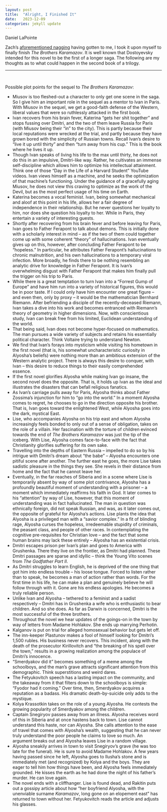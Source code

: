 ```yaml
---
layout: post
title:  "Alright, I Finished It"
date:   2023-12-09
categories: jekyll update
---
```


Daniel LaPointe

Zach’s [aforementioned nagging](https://www.stim.blog/jekyll/update/2023/10/27/Meetup-with-an-Old-Friend.html) having gotten to me, I took it upon myself to finally finish *The Brothers Karamazov*. It is well known that Dostoyevsky intended for this novel to be the first of a longer saga. The following are my thoughts as to what could happen in the second book of a trilogy.


---

&nbsp;

Possible plot points for the sequel to *The Brothers Karamazov*:
+ Miusov is too fleshed-out a character to only get one scene in the saga. So I give him an important role in the sequel as a mentor to Ivan in Paris. With Miusov in the sequel, we get a good-faith defense of the Western, liberal values that were so ruthlessly attacked in the first book.
+ Ivan recovers from his brain fever, Katerina “gets her shit together” and stops fussing over Dmitri, and the two of them leave Russia for Paris (with Miusov being their “in” to the city). This is partly because their local reputations were wrecked at the trial, and partly because they have grown bored with the simplicity of Russian towns. Recall Ivan’s desire to “live it up until thirty” and then “turn away from his cup.” This is the book where he lives it up.
+ Though Ivan speaks of living his life to the max until thirty, he does not do this in an impulsive, Dmitri-like way. Rather, he cultivates an immense self-discipline which allows him to optimize his intellectual attainment. Think one of those “Day in the Life of a Harvard Student” YouTube videos. Ivan views himself as a machine, and he seeks the optimization of that machine’s functioning. Under the guidance of a gracefully aging Miusov, he does not view this craving to optimize as the work of the Devil, but as the most perfect usage of his time on Earth.
+ Katerina becomes a vocal feminist. Ivan, being somewhat mechanical and aloof at this point in his life, allows her a fair degree of independence in their relationship. But he never questions her loyalty to him, nor does she question his loyalty to her. While in Paris, they entertain a variety of interesting guests.
+ Shortly after recovering from his brain fever and before leaving for Paris, Ivan goes to Father Ferapont to talk about demons. This is initially done with a scholarly interest in mind – as if the two of them could together come up with some coherent “theory” of hallucinations. Ivan eventually gives up on this, however, after concluding Father Ferapont to be “hopeless.” In particular, he attributes Father Ferapont’s hallucinations to chronic malnutrition, and his own hallucinations to a temporary viral infection. More broadly, he finds there to be nothing resembling an analytic drive for knowledge in Father Ferapont. It is Ivan’s overwhelming disgust with Father Ferapont that makes him finally pull the trigger on his trip to Paris.
+ While there is a great temptation to turn Ivan into a “Forrest Gump of Europe” and have him run into a variety of historical figures, this would be in poor taste. If I could only have him encounter one great figure – and even then, only by proxy – it would be the mathematician Bernhard Riemann. After befriending a disciple of the recently-deceased Riemann, Ivan takes a dive into his work and becomes entranced with Riemann’s theory of geometry in higher dimensions. Now, with conscientious study, Ivan can break free from his limited, Euclidean understanding of the world.
+ That being said, Ivan does not become hyper-focused on mathematics. The man pursues a wide variety of subjects and retains his essentially political character. Think Voltaire trying to understand Newton.
+ We find that Ivan’s forays into mysticism while visiting his hometown in the first novel (that is, his somewhat uncharacteristic curiosity in Alyosha’s beliefs) were nothing more than an ambitious extension of the Western analytic project. There is always this desire to conquer, with Ivan – this desire to reduce things to their easily comprehended essence.
+ If the first novel glorifies Alyosha while making Ivan go insane, the second novel does the opposite. That is, it holds up Ivan as the ideal and illustrates the disasters that can befall religious fanatics.
+ As Ivan’s carriage pulls away for Paris, Alyosha thinks about Father Zossima’s injunction for him to “go into the world.” In a moment Alyosha comes to regret, he chooses to go in the direction opposite his brother. That is, Ivan goes toward the enlightened West, while Alyosha goes into the dark, mystical East.
+ Lise, who accompanies Alyosha on his trip east and whom Alyosha increasingly feels bonded to only out of a sense of obligation, takes on the role of a villain. Her fascination with the torture of children evinced towards the end of *The Brothers Karamazov* was just the tip of the iceberg. With Lise, Alyosha comes face-to-face with the fact that Christianity glorifies suffering for its own sake.
+ Travelling into the depths of Eastern Russia – impelled to do so by his intrigue with Dmitri’s dream about “the babe” – Alyosha encounters one pitiful scene after another. The further east he goes, the more Lise takes sadistic pleasure in the things they see. She revels in their distance from home and the fact that he cannot leave her.
+ Eventually, in the far reaches of Siberia and in a scene where Lise is temporarily absent by way of some plot contrivance, Alyosha has a profoundly beautiful moment of understanding with a prisoner – a moment which immediately reaffirms his faith in God. It later comes to his “attention” by way of Lise, however, that this moment of understanding was in fact hallucinated. The man in question was ethnically foreign, did not speak Russian, and was, as it later comes out, the opposite of grateful for Alyosha’s actions. Lise plants the idea that Alyosha is a privileged man with a “savior complex.” In a fit of blinding rage, Alyosha curses the hopeless, irredeemable stupidity of criminals, the peasant class, and people of other races. In contemplating the cognitive pre-requisites for Christian love – and the fact that some human brains may lack these entirely – Alyosha has an existential crisis.
+ Dmitri escapes prison per Ivan’s plan and goes to America with Grushenka. There they live on the frontier, as Dmitri had planned. These Dmitri passages are sparse and idyllic – think the Young Vito scenes from *The Godfather Part II*.
+ As Dmitri struggles to learn English, he is deprived of the one thing that got him into endless trouble – his loose tongue. Forced to listen rather than to speak, he becomes a man of action rather than words. For the first time in his life, he can make a plan and genuinely believe he will follow through with it. Gone are his endless apologies. He becomes a truly reliable person.
+ Unlike Ivan and Alyosha – tethered to a feminist and a sadist respectively – Dmitri has in Grushenka a wife who is enthusiastic to bear children. And so she does. As far as Darwin is concerned, Dmitri is the most successful of the three brothers.
+ Throughout the novel we hear updates of the goings-on in the town by way of letters from Madame Hohlakov. She ends up marrying Perhotin.
+ Kalganov is put on trial for alleged homosexual behavior but gets let off.
+ The inn-keeper Plastunov makes a fool of himself looking for Dmitri’s 1,500 rubles. His business never recovers. This incident, along with the death of the prosecutor Kirillovitch and “the breaking of his spell over the town,” results in a growing realization among the populace of Dmitri’s innocence.
+ “Smerdyakov did it” becomes something of a meme among the schoolboys, and the man’s grave attracts significant attention from this demographic. Think superstitions and weird dares.
+ The Fetyukovitch speech has a lasting impact on the community, and the takeaway from it that filters down to the schoolboys is simple: “Fyodor had it coming.” Over time, then, Smerdyakov acquires a reputation as a badass. His dramatic death-by-suicide only adds to the mystique.
+ Kolya Krassotkin takes on the role of a young Alyosha. He contests the growing popularity of Smerdyakov among the children.
+ Captain Snegiryov passes away from an illness. Alyosha receives word of this in Siberia and at once hastens back to town. Lise cannot understand this haste, nor can Alyosha. She calls attention to the ease of travel that comes with Alyosha’s wealth, suggesting that he can never truly understand the poor people he claims to love so much. An argument breaks out and Alyosha leaves Lise in a random village.
+ Alyosha sneakily arrives in town to visit Snegiryov’s grave (he was too late for the funeral). He is sure to avoid Madame Hohlakov. A few years having passed since he left, Alyosha goes to Ilusha’s stone and is immediately met (and recognized) by Kolya and the boys. They are eager to tell him how things have been, and Alyosha feels immediately grounded. He kisses the earth as he had done the night of his father’s murder. He can love again.
+ The novel ends with a cliffhanger. Lise is found dead, and Rakitin puts out a gossipy article about how “her boyfriend Alyosha, with the unenviable surname *Karamazov*, long gone on an elopement east” has returned to town without her. Fetyukovitch reads the article and adjusts his glasses.
